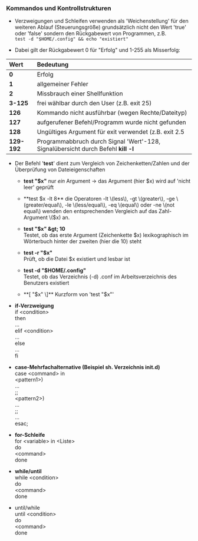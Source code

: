 ### Kommandos und Kontrollstrukturen

* Verzweigungen und Schleifen verwenden als 'Weichenstellung' für den weiteren Ablauf \(Steuerungsgröße\) grundsätzlich nicht den Wert 'true' oder 'false' sondern den Rückgabewert von Programmen, z.B.  
  `test -d "$HOME/.config" && echo "existiert"`

* Dabei gilt der Rückgabewert 0 für "Erfolg" und 1-255 als Misserfolg:

| Wert | Bedeutung |
| :--- | :--- |
| **0** | Erfolg |
| **1** | allgemeiner Fehler |
| **2** | Missbrauch einer Shellfunktion |
| **3-125** | frei wählbar durch den User \(z.B. exit 25\) |
| **126** | Kommando nicht ausführbar \(wegen Rechte/Dateityp\) |
| **127** | aufgerufener Befehl/Programm wurde nicht gefunden |
| **128** | Ungültiges Argument für exit verwendet \(z.B. exit 2.5 |
| **129-192** | Programmabbruch durch Signal 'Wert'-128, Signalübersicht durch Befehl **kill -l** |

* Der Befehl '**test**' dient zum Vergleich von Zeichenketten/Zahlen und der Überprüfung von Dateieigenschaften

  * **test "$x"**
    nur _ein_ Argument → das Argument \(hier $x\) wird auf 'nicht leer' geprüft
  * **test $x -lt 8**  
    die Operatoren -lt \(less\), -gt \(greater\), -ge \(greater/equal\), -le \(less/equal\), -eq \(equal\) oder -ne \(not equal\) wenden den entsprechenden Vergleich auf  das Zahl-Argument \($x\) an.

  * **test "$x" \&gt; 10**  
    Testet, ob das erste Argument \(Zeichenkette $x\) lexikographisch im Wörterbuch hinter der zweiten \(hier die 10\) steht

  * **test -r "$x"**  
    Prüft, ob die Datei $x existiert und lesbar ist

  * **test -d "$HOME/.config"**  
    Testet, ob das Verzeichnis \(-d\) .conf im Arbeitsverzeichnis des Benutzers existiert

  * **\[ "$x" \]**  
    Kurzform von 'test "$x"'

* **if-Verzweigung**  
  if &lt;condition&gt;  
  then  
     ...  
  elif &lt;condition&gt;  
     ...  
  else  
     ...  
  fi

* **case-Mehrfachalternative **\(Beispiel sh. Verzeichnis init.d**\)**  
  case &lt;command&gt; in  
     &lt;pattern1&gt;\)  
        ...  
        ;;  
     &lt;pattern2&gt;\)  
        ...  
        ;;  
     ...  
  esac;

* **for-Schleife**  
  for &lt;variable&gt; in &lt;Liste&gt;  
  do  
     &lt;command&gt;  
  done

* **while/until**  
  while &lt;condition&gt;  
  do  
     &lt;command&gt;  
  done

* until/while  
  until &lt;condition&gt;  
  do  
     &lt;command&gt;  
  done



